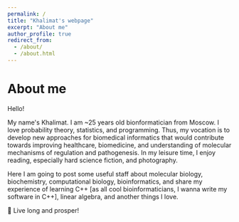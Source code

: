 ```yaml
---
permalink: /
title: "Khalimat's webpage"
excerpt: "About me"
author_profile: true
redirect_from: 
  - /about/
  - /about.html
---
```

About me
======
Hello! 

My name's Khalimat. I am ~25 years old bionformatician from Moscow. I love probability theory, statistics, and programming. Thus, my vocation is to develop new approaches for biomedical informatics that would contribute towards improving healthcare, biomedicine, and understanding of molecular mechanisms of regulation and pathogenesis. In my leisure time, I enjoy reading, especially hard science fiction, and photography. 

Here I am going to post some useful staff about molecular biology, biochemistry, computational biology, bioinformatics, and share my experience of learning C++ [as all cool bioinformaticians, I wanna write my software in C++], linear algebra, and another things I love. 

🖖 Live long and prosper!